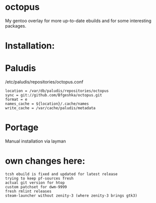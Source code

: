 octopus
=======
My gentoo overlay for more up-to-date ebuilds and for some interesting packages.

Installation:
=======
# Paludis
/etc/paludis/repositories/octopus.conf

```
location = /var/db/paludis/repositories/octopus
sync = git://github.com/Bfgeshka/octopus.git
format = e
names_cache = ${location}/.cache/names
write_cache = /var/cache/paludis/metadata
```

# Portage
Manual installation via layman

own changes here:
=======
```
tcsh ebuild is fixed and updated for latest release
trying to keep pf-sources fresh
actual git version for htop
custom patchset for dwm-9999
fresh rmlint releases
steam-launcher without zenity-3 (where zenity-3 brings gtk3)
```
